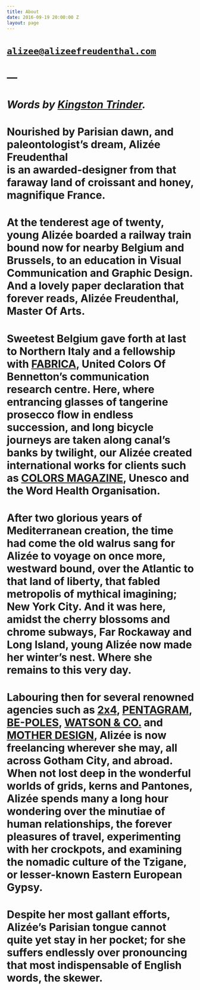 ```yaml
---
title: About
date: 2016-09-19 20:00:00 Z
layout: page
---
```


# [`alizee@alizeefreudenthal.com`](mailto:alizee@alizeefreudenthal.com)

# —

# *Words by [Kingston Trinder](http://www.kingstontrinder.com/).*

# Nourished by Parisian dawn, and paleontologist’s dream, Alizée Freudenthal <br>is an awarded-designer from that faraway land of croissant and honey, <br>magnifique France.

# At the tenderest age of twenty, young Alizée boarded a railway train bound now for nearby Belgium and Brussels, to an education in Visual Communication and Graphic Design. And a lovely paper declaration that forever reads, Alizée Freudenthal, Master Of Arts.

# Sweetest Belgium gave forth at last to Northern Italy and a fellowship with [FABRICA](http://www.fabrica.it/), United Colors Of Bennetton’s communication research centre. Here, where entrancing glasses of tangerine prosecco flow in endless succession, and long bicycle journeys are taken along canal’s banks by twilight, our Alizée created international works for clients such as [COLORS MAGAZINE](http://www.colorsmagazine.com/), Unesco and the Word Health Organisation.

# After two glorious years of Mediterranean creation, the time had come the old walrus sang for Alizée to voyage on once more, westward bound, over the Atlantic to that land of liberty, that fabled metropolis of mythical imagining; New York City. And it was here, amidst the cherry blossoms and chrome subways, Far Rockaway and Long Island,  young  Alizée now made her winter’s nest. Where she remains to this very day.

# Labouring then for several renowned agencies such as [2x4](http://2x4.org/), [PENTAGRAM](http://www.pentagram.com/#/home), [BE-POLES](http://be-poles.com/en/), [WATSON & CO.](http://www.watsonnyc.com/) and [MOTHER DESIGN](http://www.motherdesign.com/), Alizée is now freelancing wherever she may, all across Gotham City, and abroad. When not lost deep in the wonderful worlds of grids, kerns and Pantones, Alizée spends many a long hour wondering over the minutiae of human relationships, the forever pleasures of travel, experimenting with her crockpots, and examining the nomadic culture of the Tzigane, or lesser-known Eastern European Gypsy.

# Despite her most gallant efforts, Alizée’s Parisian tongue cannot quite yet stay in her pocket; for she suffers endlessly over pronouncing that most indispensable of English words, the skewer.
